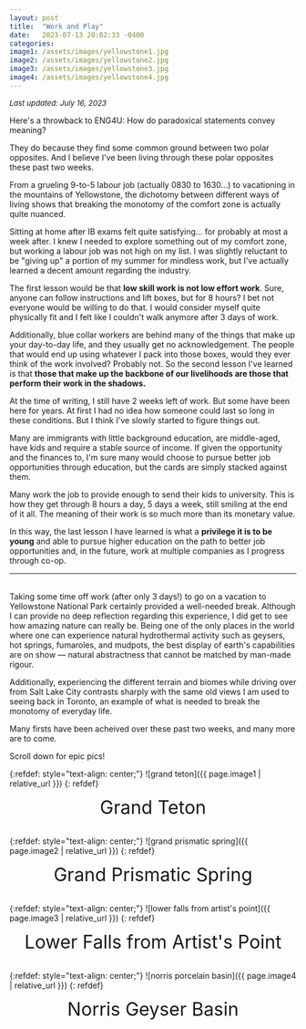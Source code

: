 ```yaml
---
layout: post
title:  "Work and Play" 
date:   2023-07-13 20:02:33 -0400
categories:
image1: /assets/images/yellowstone1.jpg
image2: /assets/images/yellowstone2.jpg
image3: /assets/images/yellowstone3.jpg
image4: /assets/images/yellowstone4.jpg
---
```


_<font size= "2"> Last updated: July 16, 2023 </font>_

Here's a throwback to ENG4U: How do paradoxical statements convey meaning?

They do because they find some common ground between two polar opposites. And I believe I've been living through these polar opposites these
past two weeks.

From a grueling 9-to-5 labour job (actually 0830 to 1630...) to vacationing in the mountains of Yellowstone, the dichotomy between different ways of living shows that breaking
the monotomy of the comfort zone is actually quite nuanced.

Sitting at home after IB exams felt quite satisfying... for probably at most a week after. I knew I needed to explore something out of my comfort zone,
but working a labour job was not high on my list. I was slightly reluctant to be "giving up" a portion of my summer for mindless work, but I've actually
learned a decent amount regarding the industry.

The first lesson would be that **low skill work is not low effort work**. Sure, anyone can follow instructions and lift boxes, but for
8 hours? I bet not everyone would be willing to do that. I would consider myself quite physically fit and I felt like I couldn't walk anymore after
3 days of work.

Additionally, blue collar workers are behind many of the things that make up your day-to-day life, and they usually get no acknowledgement. The people
that would end up using whatever I pack into those boxes, would they ever think of the work involved? Probably not. So the second lesson I've learned is that **those
that make up the backbone of our livelihoods are those that perform their work in the shadows.**

At the time of writing, I still have 2 weeks left of work. But some have been here for years. At first I had no idea how someone could last so long
in these conditions. But I think I've slowly started to figure things out. 

Many are immigrants with little background education, are middle-aged, have kids and require a stable
source of income. If given the opportunity and the finances to, I'm sure many would choose to pursue better job opportunities through education, but the cards
are simply stacked against them.

Many work the job to provide enough to send their kids to university. This is how they get through 8 hours a day, 5 days a week,
still smiling at the end of it all. The meaning of their work is so much more than its monetary value.


In this way, the last lesson I have learned is what a **privilege it is to be young** and able to pursue higher education on the path to better job opportunities and, in the future,
work at multiple companies as I progress through co-op.
<br>

******

<br>
Taking some time off work (after only 3 days!) to go on a vacation to Yellowstone National Park certainly provided a well-needed break.
Although I can provide no deep reflection regarding this experience, I did get to see how amazing nature can really be. Being one of the only places in the world
where one can experience natural hydrothermal activity such as geysers, hot springs, fumaroles, and mudpots, the best display of earth's capabilities are on show — natural abstractness that cannot be matched by man-made rigour.

Additionally, experiencing the different terrain and biomes while driving over from Salt Lake City contrasts sharply with the same old views I am used to seeing back in Toronto, an example of what is needed to break the monotomy of everyday life.

Many firsts have been acheived over these past two weeks, and many more are to come.

Scroll down for epic pics!

{:refdef: style="text-align: center;"}
![grand teton]({{ page.image1 | relative_url }})
{: refdef}

<font size="6">
	<div align="center">
		 Grand Teton
	</div>
</font>
<br>

{:refdef: style="text-align: center;"}
![grand prismatic spring]({{ page.image2 | relative_url }})
{: refdef}


<font size="6">
	<div align="center">
		 Grand Prismatic Spring
	</div>
</font>
<br>

{:refdef: style="text-align: center;"}
![lower falls from artist's point]({{ page.image3 | relative_url }})
{: refdef}


<font size="6">
	<div align="center">
		 Lower Falls from Artist's Point
	</div>
</font>
<br>

{:refdef: style="text-align: center;"}
![norris porcelain basin]({{ page.image4 | relative_url }})
{: refdef}


<font size="6">
	<div align="center">
		 Norris Geyser Basin
	</div>
</font>
<br>



